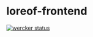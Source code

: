 loreof-frontend
===============

[![wercker status](https://app.wercker.com/status/7b0e994de295c869a2688f7057e63ec0/m "wercker status")](https://app.wercker.com/project/bykey/7b0e994de295c869a2688f7057e63ec0)
